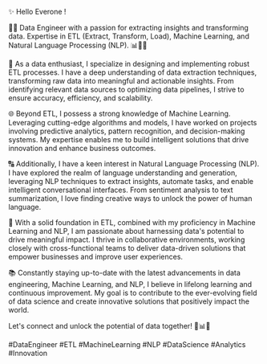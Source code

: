 ✨ Hello Everone !

👨‍💻 Data Engineer with a passion for extracting insights and transforming data. Expertise in ETL (Extract, Transform, Load), Machine Learning, and Natural Language Processing (NLP). 📊🤖🔡

🎯 As a data enthusiast, I specialize in designing and implementing robust ETL processes. I have a deep understanding of data extraction techniques, transforming raw data into meaningful and actionable insights. From identifying relevant data sources to optimizing data pipelines, I strive to ensure accuracy, efficiency, and scalability.

🌐 Beyond ETL, I possess a strong knowledge of Machine Learning. Leveraging cutting-edge algorithms and models, I have worked on projects involving predictive analytics, pattern recognition, and decision-making systems. My expertise enables me to build intelligent solutions that drive innovation and enhance business outcomes.

🔠 Additionally, I have a keen interest in Natural Language Processing (NLP). I have explored the realm of language understanding and generation, leveraging NLP techniques to extract insights, automate tasks, and enable intelligent conversational interfaces. From sentiment analysis to text summarization, I love finding creative ways to unlock the power of human language.

🚀 With a solid foundation in ETL, combined with my proficiency in Machine Learning and NLP, I am passionate about harnessing data's potential to drive meaningful impact. I thrive in collaborative environments, working closely with cross-functional teams to deliver data-driven solutions that empower businesses and improve user experiences.

📚 Constantly staying up-to-date with the latest advancements in data engineering, Machine Learning, and NLP, I believe in lifelong learning and continuous improvement. My goal is to contribute to the ever-evolving field of data science and create innovative solutions that positively impact the world.

Let's connect and unlock the potential of data together! 🌟📊💡

#DataEngineer #ETL #MachineLearning #NLP #DataScience #Analytics #Innovation




